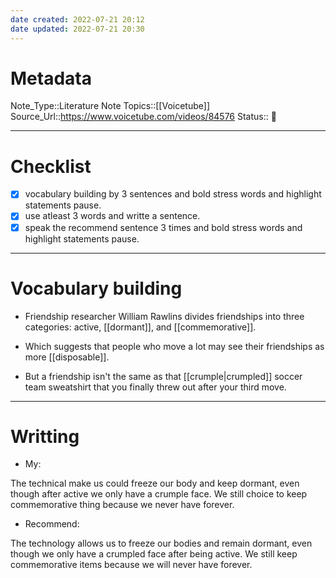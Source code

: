 ```yaml
---
date created: 2022-07-21 20:12
date updated: 2022-07-21 20:30
---
```


# Metadata

Note_Type::Literature Note
Topics::[[Voicetube]]
Source_Url::<https://www.voicetube.com/videos/84576>
Status:: 👶

---

# Checklist

- [x] vocabulary building by 3 sentences and bold stress words and highlight statements pause.
- [x] use atleast 3 words and writte a sentence.
- [x] speak the recommend sentence 3 times and bold stress words and highlight statements pause.

---

# Vocabulary building

- Friendship researcher William Rawlins divides friendships into three categories: active, [[dormant]], and [[commemorative]].

- Which suggests that people who move a lot may see their friendships as more [[disposable]].

- But a friendship isn't the same as that [[crumple|crumpled]] soccer team sweatshirt that you finally threw out after your third move.

---

# Writting

- My:

The technical make us could freeze our body and keep dormant, even though after active we only have a crumple face.
We still choice to keep commemorative thing because we never have forever.

- Recommend:

The technology allows us to freeze our bodies and remain dormant, even though we only have a crumpled face after being active.
We still keep commemorative items because we will never have forever.
